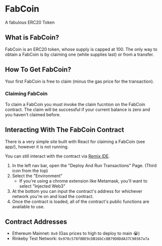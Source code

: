 # FabCoin
A fabulous ERC20 Token

## What is FabCoin?
FabCoin is an ERC20 token, whose supply is capped at 100. The only way to obtain a FabCoin is by claiming one (while supplies last) or from a transfer.

## How To Get FabCoin?
Your first FabCoin is free to claim (minus the gas price for the transaction).

### Claiming FabCoin
To claim a FabCoin you must invoke the claim fucntion on the FabCoin contract. The claim will be successful if your current balance is zero and you haven't claimed before.

## Interacting With The FabCoin Contract
There is a very simple site built with React for claiming a FabCoin (see app/), however it is not running.

You can still interact with the contract via [Remix IDE](remix.ethereum.org).
1. In the left nav bar, open the "Deploy And Run Transactions" Page. (Third icon from the top)
2. Select the "Environment"
    * If you're using a chrome extension like Metamask, you'll want to select "Injected Web3"
3. At the bottom you can input the contract's address for whichever network you're on and load the contract.
4. Once the contract is loaded, all of the contract's public functions are available to use.

## Contract Addresses
* Ethereum Mainnet: `0x0` (Gas prices to high to deploy to main 😭)
* Rinkeby Test Network: `0x978c578f8BE9cDB16bCc8B79D0DdA37C90367a7a`
